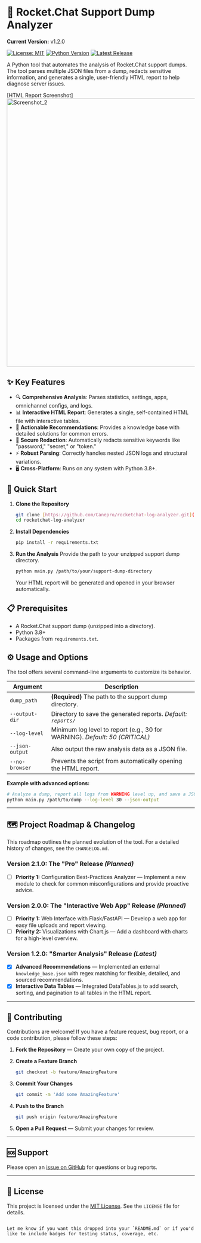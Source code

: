 # 🚀 Rocket.Chat Support Dump Analyzer

**Current Version:** v1.2.0

[![License: MIT](https://img.shields.io/badge/License-MIT-yellow.svg)](https://opensource.org/licenses/MIT)
[![Python Version](https://img.shields.io/badge/Python-3.8%2B-blue.svg)](https://www.python.org/downloads/)
[![Latest Release](https://img.shields.io/github/v/release/Canepro/rocketchat-log-analyzer?label=Latest%20Release&color=brightgreen)](https://github.com/Canepro/rocketchat-log-analyzer/releases)

A Python tool that automates the analysis of Rocket.Chat support dumps. The tool parses multiple JSON files from a dump, redacts sensitive information, and generates a single, user-friendly HTML report to help diagnose server issues.

[HTML Report Screenshot]
<img width="1252" height="718" alt="Screenshot_2" src="https://github.com/user-attachments/assets/20dc22d3-97a2-459e-b8c5-ffe750febfd4" />


## ✨ Key Features

-   🔍 **Comprehensive Analysis**: Parses statistics, settings, apps, omnichannel configs, and logs.
-   📊 **Interactive HTML Report**: Generates a single, self-contained HTML file with interactive tables.
-   🎯 **Actionable Recommendations**: Provides a knowledge base with detailed solutions for common errors.
-   🔐 **Secure Redaction**: Automatically redacts sensitive keywords like "password," "secret," or "token."
-   ⚡ **Robust Parsing**: Correctly handles nested JSON logs and structural variations.
-   🖥️ **Cross-Platform**: Runs on any system with Python 3.8+.

## 🚀 Quick Start

1.  **Clone the Repository**
    ```bash
    git clone [https://github.com/Canepro/rocketchat-log-analyzer.git](https://github.com/Canepro/rocketchat-log-analyzer.git)
    cd rocketchat-log-analyzer
    ```

2.  **Install Dependencies**
    ```bash
    pip install -r requirements.txt
    ```

3.  **Run the Analysis**
    Provide the path to your unzipped support dump directory.
    ```bash
    python main.py /path/to/your/support-dump-directory
    ```
    Your HTML report will be generated and opened in your browser automatically.

## 📋 Prerequisites

-   A Rocket.Chat support dump (unzipped into a directory).
-   Python 3.8+
-   Packages from `requirements.txt`.

## ⚙️ Usage and Options

The tool offers several command-line arguments to customize its behavior.

| Argument          | Description                                                                    |
| ----------------- | ------------------------------------------------------------------------------ |
| `dump_path`       | **(Required)** The path to the support dump directory.                         |
| `--output-dir`    | Directory to save the generated reports. *Default: `reports/`* |
| `--log-level`     | Minimum log level to report (e.g., 30 for WARNING). *Default: 50 (CRITICAL)* |
| `--json-output`   | Also output the raw analysis data as a JSON file.                              |
| `--no-browser`    | Prevents the script from automatically opening the HTML report.                |

**Example with advanced options:**
```bash
# Analyze a dump, report all logs from WARNING level up, and save a JSON copy
python main.py /path/to/dump --log-level 30 --json-output
```

---

## 🗺️ Project Roadmap & Changelog

This roadmap outlines the planned evolution of the tool. For a detailed history of changes, see the `CHANGELOG.md`.

### Version 2.1.0: The "Pro" Release *(Planned)*

* [ ] **Priority 1:** Configuration Best-Practices Analyzer — Implement a new module to check for common misconfigurations and provide proactive advice.

### Version 2.0.0: The "Interactive Web App" Release *(Planned)*

* [ ] **Priority 1:** Web Interface with Flask/FastAPI — Develop a web app for easy file uploads and report viewing.
* [ ] **Priority 2:** Visualizations with Chart.js — Add a dashboard with charts for a high-level overview.

### Version 1.2.0: "Smarter Analysis" Release *(Latest)*

* [x] **Advanced Recommendations** — Implemented an external `knowledge_base.json` with regex matching for flexible, detailed, and sourced recommendations.
* [x] **Interactive Data Tables** — Integrated DataTables.js to add search, sorting, and pagination to all tables in the HTML report.

---

## 🤝 Contributing

Contributions are welcome! If you have a feature request, bug report, or a code contribution, please follow these steps:

1. **Fork the Repository** — Create your own copy of the project.
2. **Create a Feature Branch**

   ```bash
   git checkout -b feature/AmazingFeature
   ```
3. **Commit Your Changes**

   ```bash
   git commit -m 'Add some AmazingFeature'
   ```
4. **Push to the Branch**

   ```bash
   git push origin feature/AmazingFeature
   ```
5. **Open a Pull Request** — Submit your changes for review.

---

## 🆘 Support

Please open an [issue on GitHub](https://github.com/Canepro/rocketchat-log-analyzer/issues) for questions or bug reports.

---

## 📄 License

This project is licensed under the [MIT License](https://opensource.org/licenses/MIT). See the `LICENSE` file for details.

```

Let me know if you want this dropped into your `README.md` or if you'd like to include badges for testing status, coverage, etc.
```
